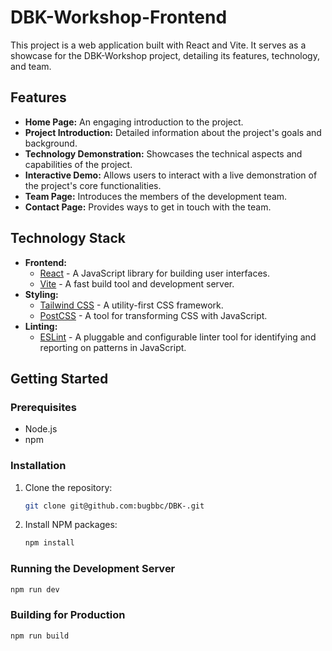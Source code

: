 # DBK-Workshop-Frontend

This project is a web application built with React and Vite. It serves as a showcase for the DBK-Workshop project, detailing its features, technology, and team.

## Features

*   **Home Page:** An engaging introduction to the project.
*   **Project Introduction:** Detailed information about the project's goals and background.
*   **Technology Demonstration:** Showcases the technical aspects and capabilities of the project.
*   **Interactive Demo:** Allows users to interact with a live demonstration of the project's core functionalities.
*   **Team Page:** Introduces the members of the development team.
*   **Contact Page:** Provides ways to get in touch with the team.

## Technology Stack

*   **Frontend:**
    *   [React](https://reactjs.org/) - A JavaScript library for building user interfaces.
    *   [Vite](https://vitejs.dev/) - A fast build tool and development server.
*   **Styling:**
    *   [Tailwind CSS](https://tailwindcss.com/) - A utility-first CSS framework.
    *   [PostCSS](https://postcss.org/) - A tool for transforming CSS with JavaScript.
*   **Linting:**
    *   [ESLint](https://eslint.org/) - A pluggable and configurable linter tool for identifying and reporting on patterns in JavaScript.

## Getting Started

### Prerequisites

*   Node.js
*   npm

### Installation

1.  Clone the repository:
    ```sh
    git clone git@github.com:bugbbc/DBK-.git
    ```
2.  Install NPM packages:
    ```sh
    npm install
    ```

### Running the Development Server

```sh
npm run dev
```

### Building for Production

```sh
npm run build
```
